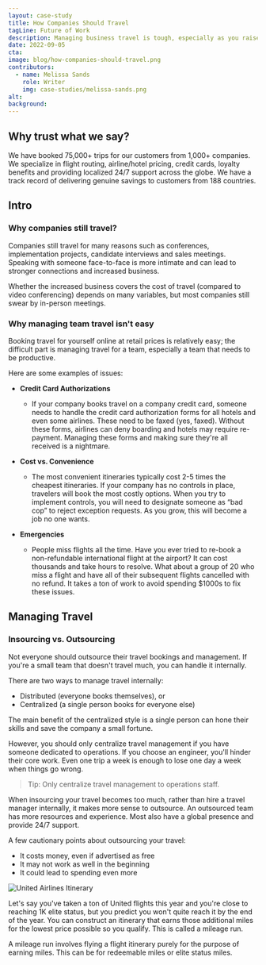 ```yaml
---
layout: case-study
title: How Companies Should Travel
tagLine: Future of Work
description: Managing business travel is tough, especially as you raise money, build out your team and travel more frequently. In this post we explain all of the lessons, tips and tricks we've learned managing travel for more than 1,000 companies.
date: 2022-09-05
cta:
image: blog/how-companies-should-travel.png
contributors:
  - name: Melissa Sands
    role: Writer
    img: case-studies/melissa-sands.png
alt:
background:
---
```


## Why trust what we say?

We have booked 75,000+ trips for our customers from 1,000+ companies. We specialize in flight routing, airline/hotel pricing, credit cards, loyalty benefits and providing localized 24/7 support across the globe. We have a track record of delivering genuine savings to customers from 188 countries.

## Intro

### Why companies still travel?

Companies still travel for many reasons such as conferences, implementation projects, candidate interviews and sales meetings. Speaking with someone face-to-face is more intimate and can lead to stronger connections and increased business.

Whether the increased business covers the cost of travel (compared to video conferencing) depends on many variables, but most companies still swear by in-person meetings.

### Why managing team travel isn't easy

Booking travel for yourself online at retail prices is relatively easy; the difficult part is managing travel for a team, especially a team that needs to be productive.

Here are some examples of issues:

- **Credit Card Authorizations**
  - If your company books travel on a company credit card, someone needs to handle the credit card authorization forms for all hotels and even some airlines. These need to be faxed (yes, faxed). Without these forms, airlines can deny boarding and hotels may require re-payment. Managing these forms and making sure they're all received is a nightmare.

- **Cost vs. Convenience**
  - The most convenient itineraries typically cost 2-5 times the cheapest itineraries. If your company has no controls in place, travelers will book the most costly options. When you try to implement controls, you will need to designate someone as “bad cop” to reject exception requests. As you grow, this will become a job no one wants.

- **Emergencies**
  - People miss flights all the time. Have you ever tried to re-book a non-refundable international flight at the airport? It can cost thousands and take hours to resolve. What about a group of 20 who miss a flight and have all of their subsequent flights cancelled with no refund. It takes a ton of work to avoid spending $1000s to fix these issues.

## Managing Travel

### Insourcing vs. Outsourcing

Not everyone should outsource their travel bookings and management. If you're a small team that doesn't travel much, you can handle it internally.

There are two ways to manage travel internally:

- Distributed (everyone books themselves), or
- Centralized (a single person books for everyone else)

The main benefit of the centralized style is a single person can hone their skills and save the company a small fortune.

However, you should only centralize travel management if you have someone dedicated to operations. If you choose an engineer, you'll hinder their core work. Even one trip a week is enough to lose one day a week when things go wrong.

> Tip: Only centralize travel management to operations staff.

When insourcing your travel becomes too much, rather than hire a travel manager internally, it makes more sense to outsource. An outsourced team has more resources and experience. Most also have a global presence and provide 24/7 support.

A few cautionary points about outsourcing your travel:

- It costs money, even if advertised as free
- It may not work as well in the beginning
- It could lead to spending even more

![United Airlines Itinerary](/blog/united-itinerary.png)

Let's say you've taken a ton of United flights this year and you're close to reaching 1K elite status, but you predict you won't quite reach it by the end of the year. You can construct an itinerary that earns those additional miles for the lowest price possible so you qualify. This is called a mileage run.

A mileage run involves flying a flight itinerary purely for the purpose of earning miles. This can be for redeemable miles or elite status miles.
